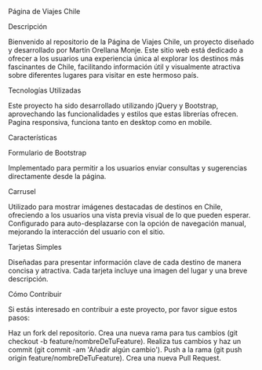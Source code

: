 Página de Viajes Chile

Descripción

Bienvenido al repositorio de la Página de Viajes Chile, un proyecto diseñado y desarrollado por Martín Orellana Monje. Este sitio web está dedicado a ofrecer a los usuarios una experiencia única al explorar los destinos más fascinantes de Chile, facilitando información útil y visualmente atractiva sobre diferentes lugares para visitar en este hermoso país.

Tecnologías Utilizadas

Este proyecto ha sido desarrollado utilizando jQuery y Bootstrap, aprovechando las funcionalidades y estilos que estas librerías ofrecen. Pagina responsiva, funciona tanto en desktop
como en mobile.

Características

Formulario de Bootstrap

Implementado para permitir a los usuarios enviar consultas y sugerencias directamente desde la página.

Carrusel

Utilizado para mostrar imágenes destacadas de destinos en Chile, ofreciendo a los usuarios una vista previa visual de lo que pueden esperar.
Configurado para auto-desplazarse con la opción de navegación manual, mejorando la interacción del usuario con el sitio.

Tarjetas Simples

Diseñadas para presentar información clave de cada destino de manera concisa y atractiva.
Cada tarjeta incluye una imagen del lugar y una breve descripción. 

Cómo Contribuir

Si estás interesado en contribuir a este proyecto, por favor sigue estos pasos:

Haz un fork del repositorio.
Crea una nueva rama para tus cambios (git checkout -b feature/nombreDeTuFeature).
Realiza tus cambios y haz un commit (git commit -am 'Añadir algún cambio').
Push a la rama (git push origin feature/nombreDeTuFeature).
Crea una nueva Pull Request.
